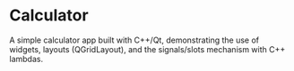 # Calculator
A simple calculator app built with C++/Qt, demonstrating the use of widgets, layouts (QGridLayout), and the signals/slots mechanism with C++ lambdas.
